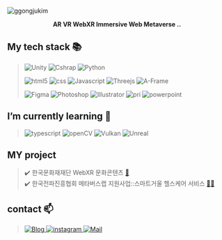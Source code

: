 ![ggongjukim](https://capsule-render.vercel.app/api?type=waving&height=250&text=ggongjukim&fontAlign=50&fontAlignY=40&&color=0:9C9CEC,100:ECB6C7&fontColor=FFFFFF)

<p align="center"><b>AR VR WebXR Immersive Web Metaverse ..</b></p>


## My tech stack :books:
>![Unity](https://img.shields.io/badge/Unity3D-black?style=for-the-badge&logo=Unity&logoColor=FFFFFF)
>![Cshrap](https://img.shields.io/badge/CSharp-239120?style=for-the-badge&logo=CSharp&logoColor=FFFFFF)
>![Python](https://img.shields.io/badge/Python-3776AB?style=for-the-badge&logo=Python&logoColor=FFFFFF)
>
>![html5](https://img.shields.io/badge/HTML5-E34F26?style=for-the-badge&logo=html5&logoColor=FFFFFF)
>![css](https://img.shields.io/badge/CSS3-1572B6?style=for-the-badge&logo=CSS3&logoColor=FFFFFF)
>![Javascript](https://img.shields.io/badge/Javascript-F7DF1E?style=for-the-badge&logo=CSS3&logoColor=FFFFFF)
>![Threejs](https://img.shields.io/badge/Three.js-000000?style=for-the-badge&logo=Three.js&logoColor=FFFFFF)
>![A-Frame](https://img.shields.io/badge/A_Frame-EF2D5E?style=for-the-badge&logo=A-Frame&logoColor=FFFFFF)
>
>![Figma](https://img.shields.io/badge/Figma-FFFFFF?style=for-the-badge&logo=Figma&logoColor=F24E1E)
>![Photoshop](https://img.shields.io/badge/Photoshop-FFFFFF?style=for-the-badge&logo=AdobePhotoshop&logoColor=31A8FF)
>![Illustrator](https://img.shields.io/badge/Illustrator-FFFFFF?style=for-the-badge&logo=AdobeIllustrator&logoColor=FF9A00)
>![pri](https://img.shields.io/badge/Premiere_Pro-FFFFFF?style=for-the-badge&logo=AdobePremierePro&logoColor=9999FF)
>![powerpoint](https://img.shields.io/badge/Powerpoint-FFFFFF?style=for-the-badge&logo=MicrosoftPowerPoint&logoColor=B7472A)

## I’m currently learning :memo:
>![typescript](https://img.shields.io/badge/TypeScript-3178C6?style=for-the-badge&logo=TypeScript&logoColor=FFFFFF)
>![openCV](https://img.shields.io/badge/OpenCV-5C3EE8?style=for-the-badge&logo=OpenCV&logoColor=FFFFFF)
>![Vulkan](https://img.shields.io/badge/Vulkan-AC162C?style=for-the-badge&logo=Vulkan&logoColor=FFFFFF)
>![Unreal](https://img.shields.io/badge/Unreal_Engine-0E1128?style=for-the-badge&logo=UnrealEngine&logoColor=FFFFFF)

## MY project
> ✔️ 한국문화재재단 WebXR 문화콘텐츠 [🔗](https://realistic.k-heritage.tv/index.do)  
> ✔️ 한국전파진흥협회 메타버스랩 지원사업::스마트거울 헬스케어 서비스 [🔗](https://drive.google.com/file/d/1JBzE14jFBk6KVB96vbJ20xnK4-pBnRDt/view)[🔗](https://www.youtube.com/watch?v=Zwbexbw0abc&t=9s)

## contact 📫
> <a href="https://ggongjukim.github.io/)">![Blog](https://img.shields.io/badge/Tech_Blog-11B48A?style=for-the-badge)
> <a href="https://www.instagram.com/ggongjukim/?hl=ko">![instagram](https://img.shields.io/badge/Instagram-E4405F?style=for-the-badge&logo=Instagram&logoColor=FFFFFF)
> <a href="mailto:kch7892003@naver.com">![Mail](https://img.shields.io/badge/Mail-06B6D4?style=for-the-badge&)
